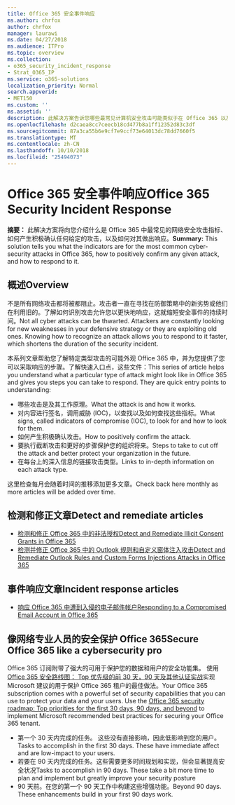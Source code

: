 ```yaml
---
title: Office 365 安全事件响应
ms.author: chrfox
author: chrfox
manager: laurawi
ms.date: 04/27/2018
ms.audience: ITPro
ms.topic: overview
ms.collection:
- o365_security_incident_response
- Strat_O365_IP
ms.service: o365-solutions
localization_priority: Normal
search.appverid:
- MET150
ms.custom: ''
ms.assetid: ''
description: 此解决方案告诉您哪些最常见计算机安全攻击可能类似于在 Office 365 以及如何对其进行响应
ms.openlocfilehash: d2caea8cc7ceecb18cd477b8a1ff12352d83c3df
ms.sourcegitcommit: 87a3ca55b6e9cf7e9ccf73e64013dc78dd7660f5
ms.translationtype: MT
ms.contentlocale: zh-CN
ms.lasthandoff: 10/10/2018
ms.locfileid: "25494073"
---
```

# <a name="office-365-security-incident-response"></a><span data-ttu-id="e7595-103">Office 365 安全事件响应</span><span class="sxs-lookup"><span data-stu-id="e7595-103">Office 365 Security Incident Response</span></span>

 <span data-ttu-id="e7595-104">**摘要：** 此解决方案将向您介绍什么是 Office 365 中最常见的网络安全攻击指标、 如何产生积极确认任何给定的攻击，以及如何对其做出响应。</span><span class="sxs-lookup"><span data-stu-id="e7595-104">**Summary:** This solution tells you what the indicators are for the most common cyber-security attacks in Office 365, how to positively confirm any given attack, and how to respond to it.</span></span>
  
## <a name="overview"></a><span data-ttu-id="e7595-105">概述</span><span class="sxs-lookup"><span data-stu-id="e7595-105">Overview</span></span>
<span data-ttu-id="e7595-p101">不是所有网络攻击都将被都阻止。攻击者一直在寻找在防御策略中的新劣势或他们在利用旧的。了解如何识别攻击允许您以更快地响应，这就缩短安全事件的持续时间。</span><span class="sxs-lookup"><span data-stu-id="e7595-p101">Not all cyber attacks can be thwarted. Attackers are constantly looking for new weaknesses in your defensive strategy or they are exploiting old ones. Knowing how to recognize an attack allows you to respond to it faster, which shortens the duration of the security incident.</span></span>

<span data-ttu-id="e7595-p102">本系列文章帮助您了解特定类型攻击的可能外观 Office 365 中，并为您提供了您可以采取响应的步骤。了解快速入口点，这些文件：</span><span class="sxs-lookup"><span data-stu-id="e7595-p102">This series of article helps you understand what a particular type of attack might look like in Office 365 and gives you steps you can take to respond. They are quick entry points to understanding:</span></span>
 
- <span data-ttu-id="e7595-111">哪些攻击是及其工作原理。</span><span class="sxs-lookup"><span data-stu-id="e7595-111">What the attack is and how it works.</span></span>
- <span data-ttu-id="e7595-112">对内容进行签名，调用威胁 (IOC)，以查找以及如何查找这些指标。</span><span class="sxs-lookup"><span data-stu-id="e7595-112">What signs, called indicators of compromise (IOC), to look for and how to look for them.</span></span>
- <span data-ttu-id="e7595-113">如何产生积极确认攻击。</span><span class="sxs-lookup"><span data-stu-id="e7595-113">How to positively confirm the attack.</span></span>
- <span data-ttu-id="e7595-114">要执行截断攻击和更好的步骤保护您的组织将来。</span><span class="sxs-lookup"><span data-stu-id="e7595-114">Steps to take to cut off the attack and better protect your organization in the future.</span></span>
- <span data-ttu-id="e7595-115">在每台上的深入信息的链接攻击类型。</span><span class="sxs-lookup"><span data-stu-id="e7595-115">Links to in-depth information on each attack type.</span></span>

<span data-ttu-id="e7595-116">这里检查每月会随着时间的推移添加更多文章。</span><span class="sxs-lookup"><span data-stu-id="e7595-116">Check back here monthly as more articles will be added over time.</span></span>

## <a name="detect-and-remediate-articles"></a><span data-ttu-id="e7595-117">检测和修正文章</span><span class="sxs-lookup"><span data-stu-id="e7595-117">Detect and remediate articles</span></span>

- [<span data-ttu-id="e7595-118">检测和修正 Office 365 中的非法授权</span><span class="sxs-lookup"><span data-stu-id="e7595-118">Detect and Remediate Illicit Consent Grants in Office 365</span></span>](detect-and-remediate-illicit-consent-grants.md)
- [<span data-ttu-id="e7595-119">检测并修正 Office 365 中的 Outlook 规则和自定义窗体注入攻击</span><span class="sxs-lookup"><span data-stu-id="e7595-119">Detect and Remediate Outlook Rules and Custom Forms Injections Attacks in Office 365</span></span>](detect-and-remediate-outlook-rules-forms-attack.md)
 
## <a name="incident-response-articles"></a><span data-ttu-id="e7595-120">事件响应文章</span><span class="sxs-lookup"><span data-stu-id="e7595-120">Incident response articles</span></span>

- [<span data-ttu-id="e7595-121">响应 Office 365 中遭到入侵的电子邮件帐户</span><span class="sxs-lookup"><span data-stu-id="e7595-121">Responding to a Compromised Email Account in Office 365</span></span>](responding-to-a-compromised-email-account.md)

## <a name="secure-office-365-like-a-cybersecurity-pro"></a><span data-ttu-id="e7595-122">像网络专业人员的安全保护 Office 365</span><span class="sxs-lookup"><span data-stu-id="e7595-122">Secure Office 365 like a cybersecurity pro</span></span>
<span data-ttu-id="e7595-p103">Office 365 订阅附带了强大的可用于保护您的数据和用户的安全功能集。 使用[Office 365 安全路线图： Top 优先级的前 30 天，90 天及其他认证实战](https://support.office.com/article/Office-365-security-roadmap-Top-priorities-for-the-first-30-days-90-days-and-beyond-28c86a1c-e4dd-4aad-a2a6-c768a21cb352)实现 Microsoft 建议的用于保护 Office 365 租户的最佳做法。</span><span class="sxs-lookup"><span data-stu-id="e7595-p103">Your Office 365 subscription comes with a powerful set of security capabilities that you can use to protect your data and your users.  Use the [Office 365 security roadmap: Top priorities for the first 30 days, 90 days, and beyond](https://support.office.com/article/Office-365-security-roadmap-Top-priorities-for-the-first-30-days-90-days-and-beyond-28c86a1c-e4dd-4aad-a2a6-c768a21cb352) to implement Microsoft recommended best practices for securing your Office 365 tenant.</span></span>
- <span data-ttu-id="e7595-p104">第一个 30 天内完成的任务。 这些没有直接影响，因此低影响到您的用户。</span><span class="sxs-lookup"><span data-stu-id="e7595-p104">Tasks to accomplish in the first 30 days.  These have immediate affect and are low-impact to your users.</span></span>
- <span data-ttu-id="e7595-p105">若要在 90 天内完成的任务。这些需要更多时间规划和实现，但会显著提高安全状况</span><span class="sxs-lookup"><span data-stu-id="e7595-p105">Tasks to accomplish in 90 days. These take a bit more time to plan and implement but greatly improve your security posture</span></span>
- <span data-ttu-id="e7595-p106">90 天前。在您的第一个 90 天工作中构建这些增强功能。</span><span class="sxs-lookup"><span data-stu-id="e7595-p106">Beyond 90 days. These enhancements build in your first 90 days work.</span></span>







